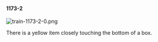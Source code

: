 #### 1173-2
![train-1173-2-0.png](https://github.com/lil-lab/nlvr/raw/master/nlvr/train/images/31/train-1173-2-0.png "train-1173-2-0.png")

There is a yellow item closely touching the bottom of a box.
